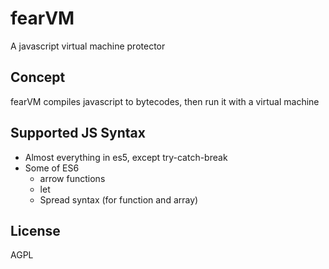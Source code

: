 # fearVM
A javascript virtual machine protector

## Concept
fearVM compiles javascript to bytecodes, then run it with a virtual machine

## Supported JS Syntax
* Almost everything in es5, except try-catch-break
* Some of ES6
  * arrow functions
  * let
  * Spread syntax (for function and array)

## License
AGPL
